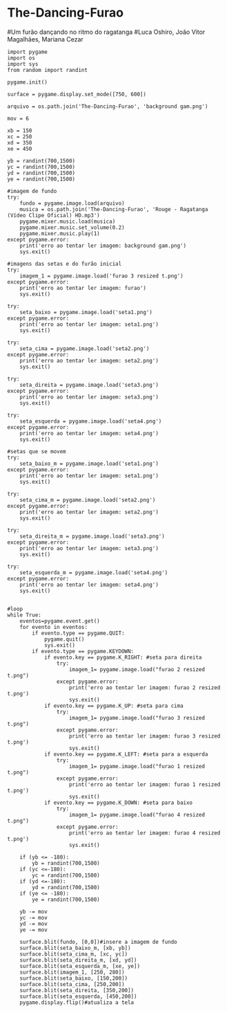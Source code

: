# The-Dancing-Furao
#Um furão dançando no ritmo do ragatanga
#Luca Oshiro, João Vitor Magalhães, Mariana Cezar

    import pygame
    import os
    import sys
    from random import randint

    pygame.init()

    surface = pygame.display.set_mode([750, 600])

    arquivo = os.path.join('The-Dancing-Furao', 'background gam.png')

    mov = 6

    xb = 150
    xc = 250
    xd = 350
    xe = 450

    yb = randint(700,1500)
    yc = randint(700,1500)
    yd = randint(700,1500)
    ye = randint(700,1500)

    #imagem de fundo
    try:
        fundo = pygame.image.load(arquivo)    
        musica = os.path.join('The-Dancing-Furao', 'Rouge - Ragatanga (Vídeo Clipe Oficial) HD.mp3')
        pygame.mixer.music.load(musica)
        pygame.mixer.music.set_volume(0.2)
        pygame.mixer.music.play(1)
    except pygame.error:
        print('erro ao tentar ler imagem: background gam.png')
        sys.exit()

    #imagens das setas e do furão inicial 
    try:
        imagem_1 = pygame.image.load('furao 3 resized t.png')
    except pygame.error:
        print('erro ao tentar ler imagem: furao')
        sys.exit()

    try:
        seta_baixo = pygame.image.load('seta1.png')
    except pygame.error:
        print('erro ao tentar ler imagem: seta1.png')
        sys.exit()

    try:
        seta_cima = pygame.image.load('seta2.png')
    except pygame.error:
        print('erro ao tentar ler imagem: seta2.png')
        sys.exit()

    try:
        seta_direita = pygame.image.load('seta3.png')
    except pygame.error:
        print('erro ao tentar ler imagem: seta3.png')
        sys.exit()

    try:
        seta_esquerda = pygame.image.load('seta4.png')
    except pygame.error:
        print('erro ao tentar ler imagem: seta4.png')
        sys.exit()

    #setas que se movem
    try:
        seta_baixo_m = pygame.image.load('seta1.png')
    except pygame.error:
        print('erro ao tentar ler imagem: seta1.png')
        sys.exit()

    try:
        seta_cima_m = pygame.image.load('seta2.png')
    except pygame.error:
        print('erro ao tentar ler imagem: seta2.png')
        sys.exit()

    try:
        seta_direita_m = pygame.image.load('seta3.png')
    except pygame.error:
        print('erro ao tentar ler imagem: seta3.png')
        sys.exit()

    try:
        seta_esquerda_m = pygame.image.load('seta4.png')
    except pygame.error:
        print('erro ao tentar ler imagem: seta4.png')
        sys.exit()


    #loop
    while True:
        eventos=pygame.event.get()
        for evento in eventos:
            if evento.type == pygame.QUIT:
                pygame.quit()
                sys.exit()
            if evento.type == pygame.KEYDOWN:
                if evento.key == pygame.K_RIGHT: #seta para direita
                    try:
                        imagem_1= pygame.image.load("furao 2 resized t.png")
                    except pygame.error:
                        print('erro ao tentar ler imagem: furao 2 resized t.png')
                        sys.exit()
                if evento.key == pygame.K_UP: #seta para cima
                    try:
                        imagem_1= pygame.image.load("furao 3 resized t.png")
                    except pygame.error:
                        print('erro ao tentar ler imagem: furao 3 resized t.png')
                        sys.exit()      
                if evento.key == pygame.K_LEFT: #seta para a esquerda
                    try:
                        imagem_1= pygame.image.load("furao 1 resized t.png")
                    except pygame.error:
                        print('erro ao tentar ler imagem: furao 1 resized t.png')
                        sys.exit()
                if evento.key == pygame.K_DOWN: #seta para baixo
                    try:
                        imagem_1= pygame.image.load("furao 4 resized t.png")
                    except pygame.error:
                        print('erro ao tentar ler imagem: furao 4 resized t.png')
                        sys.exit()

        if (yb <= -180):
            yb = randint(700,1500)
        if (yc <=-180):
            yc = randint(700,1500)
        if (yd <=-180):
            yd = randint(700,1500)
        if (ye <= -180):
            ye = randint(700,1500)

        yb -= mov        
        yc -= mov
        yd -= mov
        ye -= mov

        surface.blit(fundo, [0,0])#insere a imagem de fundo
        surface.blit(seta_baixo_m, [xb, yb])
        surface.blit(seta_cima_m, [xc, yc])
        surface.blit(seta_direita_m, [xd, yd])
        surface.blit(seta_esquerda_m, [xe, ye])
        surface.blit(imagem_1, [250, 280])
        surface.blit(seta_baixo, [150,200])
        surface.blit(seta_cima, [250,200])
        surface.blit(seta_direita, [350,200])
        surface.blit(seta_esquerda, [450,200])
        pygame.display.flip()#atualiza a tela
